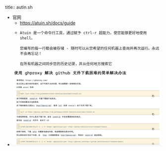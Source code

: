 title:: autin.sh

- 官网
	- https://atuin.sh/docs/guide
	- ```
	  Atuin 是一个命令行工具，通过赋予 ctrl-r 超能力，使您能够更好地使用 shell。
	  
	  您编写的每一行都会被存储 - 随时可以从您希望的任何机器上查询并再次运行。永远不会再忘记！
	  
	  在所有机器之间同步您的历史记录，并从任何地方搜索它
	  ```
- ![lQLPJxaJrsaIVLDNBFLNCHaw8ePG--d6AYoEtJhhEYASAA_2166_1106.png](../assets/lQLPJxaJrsaIVLDNBFLNCHaw8ePG--d6AYoEtJhhEYASAA_2166_1106_1690269671449_0.png)